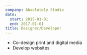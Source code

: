 ```yaml
---
company: Absolutely Studio
date:
  start: 2015-01-01
  end: 2017-01-01
title: Designer/Developer
---
```


- Co-design print and digital media
- Develop websites
